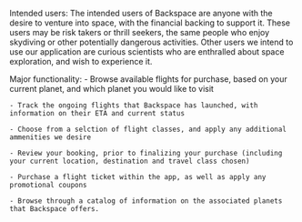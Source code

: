 Intended users:
	The intended users of Backspace are anyone with the desire to venture into space, with the financial backing to support it. These users may be risk takers or thrill seekers, the same people who enjoy skydiving or other potentially dangerous activities. Other users we intend to use our application are curious scientists who are enthralled about space exploration, and wish to experience it.

Major functionality:
	- Browse available flights for purchase, based on your current planet, and which planet you would like to visit

	- Track the ongoing flights that Backspace has launched, with information on their ETA and current status

	- Choose from a selction of flight classes, and apply any additional ammenities we desire

	- Review your booking, prior to finalizing your purchase (including your current location, destination and travel class chosen)

	- Purchase a flight ticket within the app, as well as apply any promotional coupons

	- Browse through a catalog of information on the associated planets that Backspace offers.

